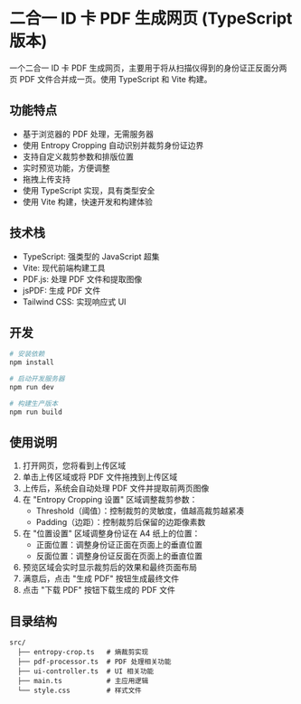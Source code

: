 # 二合一 ID 卡 PDF 生成网页 (TypeScript 版本)

一个二合一 ID 卡 PDF 生成网页，主要用于将从扫描仪得到的身份证正反面分两页 PDF 文件合并成一页。使用 TypeScript 和 Vite 构建。

## 功能特点

- 基于浏览器的 PDF 处理，无需服务器
- 使用 Entropy Cropping 自动识别并裁剪身份证边界
- 支持自定义裁剪参数和排版位置
- 实时预览功能，方便调整
- 拖拽上传支持
- 使用 TypeScript 实现，具有类型安全
- 使用 Vite 构建，快速开发和构建体验

## 技术栈

- TypeScript: 强类型的 JavaScript 超集
- Vite: 现代前端构建工具
- PDF.js: 处理 PDF 文件和提取图像
- jsPDF: 生成 PDF 文件
- Tailwind CSS: 实现响应式 UI

## 开发

```bash
# 安装依赖
npm install

# 启动开发服务器
npm run dev

# 构建生产版本
npm run build
```

## 使用说明

1. 打开网页，您将看到上传区域
2. 单击上传区域或将 PDF 文件拖拽到上传区域
3. 上传后，系统会自动处理 PDF 文件并提取前两页图像
4. 在 "Entropy Cropping 设置" 区域调整裁剪参数：
   - Threshold（阈值）：控制裁剪的灵敏度，值越高裁剪越紧凑
   - Padding（边距）：控制裁剪后保留的边距像素数
5. 在 "位置设置" 区域调整身份证在 A4 纸上的位置：
   - 正面位置：调整身份证正面在页面上的垂直位置
   - 反面位置：调整身份证反面在页面上的垂直位置
6. 预览区域会实时显示裁剪后的效果和最终页面布局
7. 满意后，点击 "生成 PDF" 按钮生成最终文件
8. 点击 "下载 PDF" 按钮下载生成的 PDF 文件

## 目录结构

```
src/
  ├── entropy-crop.ts   # 熵裁剪实现
  ├── pdf-processor.ts  # PDF 处理相关功能
  ├── ui-controller.ts  # UI 相关功能
  ├── main.ts           # 主应用逻辑
  └── style.css         # 样式文件
``` 